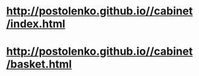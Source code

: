 # http://postolenko.github.io//cabinet/index.html
# http://postolenko.github.io//cabinet/basket.html
